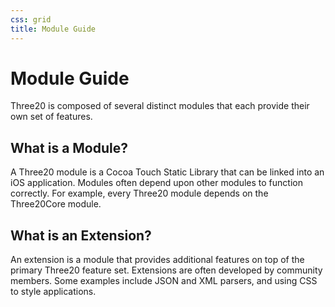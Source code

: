 ```yaml
---
css: grid
title: Module Guide
---
```


Module Guide
============

Three20 is composed of several distinct modules that each provide their own set of features.

What is a Module?
-----------------

A Three20 module is a Cocoa Touch Static Library that can be linked into an iOS application.
Modules often depend upon other modules to function correctly. For example, every Three20 module
depends on the Three20Core module.

What is an Extension?
---------------------

An extension is a module that provides additional features on top of the primary Three20
feature set. Extensions are often developed by community members. Some examples include
JSON and XML parsers, and using CSS to style applications.
